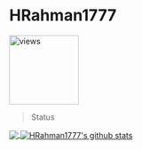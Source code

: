 # HRahman1777
 <a href="https://github.com/HRahman1777"><img alt="views" title="Github views" src="https://komarev.com/ghpvc/?username=HRahman1777&style=plastic&color=blueviolet" width="125"/></a>
> Status
<a href="https://github.com/HRahman1777">
  <img align="center" src="https://github-readme-stats.vercel.app/api/top-langs/?username=HRahman1777&theme=radical&hide_langs_below=1" />
</a>
<a href="https://github.com/HRahman1777">
 <img align="center" src="https://github-readme-stats.vercel.app/api?username=HRahman1777&show_icons=true&theme=radical&line_height=27" alt="HRahman1777's github stats"/>
</a>
